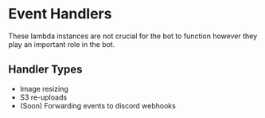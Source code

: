 # Event Handlers

These lambda instances are not crucial for the bot to function
however they play an important role in the bot.

## Handler Types

- Image resizing
- S3 re-uploads
- (Soon) Forwarding events to discord webhooks
